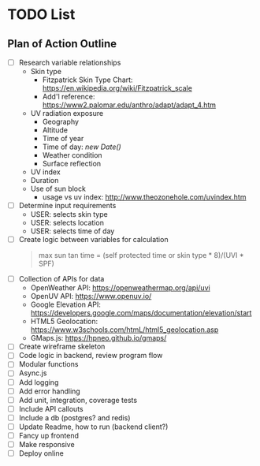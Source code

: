 # TODO List

## Plan of Action Outline

- [ ] Research variable relationships
  - Skin type
    - Fitzpatrick Skin Type Chart: https://en.wikipedia.org/wiki/Fitzpatrick_scale
    - Add'l reference: https://www2.palomar.edu/anthro/adapt/adapt_4.htm
  - UV radiation exposure
    - Geography
    - Altitude
    - Time of year
    - Time of day: _new Date()_
    - Weather condition
    - Surface reflection
  - UV index
  - Duration
  - Use of sun block
    - usage vs uv index: http://www.theozonehole.com/uvindex.htm
- [ ] Determine input requirements
  - USER: selects skin type
  - USER: selects location
  - USER: selects time of day
- [ ] Create logic between variables for calculation
  > max sun tan time = (self protected time or skin type * 8)/(UVI * SPF)
- [ ] Collection of APIs for data
  - OpenWeather API: https://openweathermap.org/api/uvi
  - OpenUV API: https://www.openuv.io/
  - Google Elevation API: https://developers.google.com/maps/documentation/elevation/start
  - HTML5 Geolocation: https://www.w3schools.com/htmL/html5_geolocation.asp
  - GMaps.js: https://hpneo.github.io/gmaps/
- [ ] Create wireframe skeleton
- [ ] Code logic in backend, review program flow
- [ ] Modular functions
- [ ] Async.js
- [ ] Add logging
- [ ] Add error handling
- [ ] Add unit, integration, coverage tests
- [ ] Include API callouts
- [ ] Include a db (postgres? and redis)
- [ ] Update Readme, how to run (backend client?)
- [ ] Fancy up frontend
- [ ] Make responsive
- [ ] Deploy online
